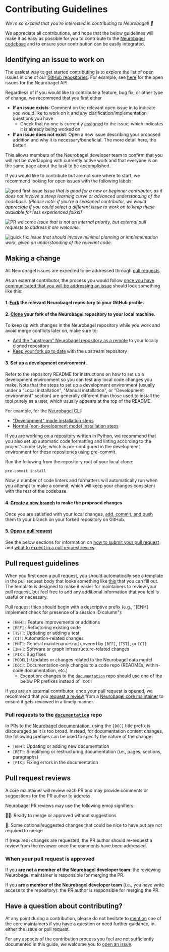 # Contributing Guidelines

*We're so excited that you're interested in contributing to Neurobagel! :tada:*

We appreciate all contributions, and hope that the below guidelines will make it as easy as possible for you to contribute to the [Neurobagel codebase](https://github.com/neurobagel) and to ensure your contribution can be easily integrated.

## Identifying an issue to work on

The easiest way to get started contributing is to explore the list of open issues in one of our [GitHub repositories](https://github.com/neurobagel). 
For example, see [here](https://github.com/neurobagel/api/issues) for the open issues for the Neurobagel API.

Regardless of if you would like to contribute a feature, bug fix, or other type of change, we recommend that you first either

- **If an issue exists**: 
Comment on the relevant open issue in to indicate you would like to work on it and any clarification/implementation questions you have
    - Check that no one is currently [assigned](https://docs.github.com/en/issues/tracking-your-work-with-issues/assigning-issues-and-pull-requests-to-other-github-users) to the issue, 
    which indicates it is already being worked on
- **If an issue does not exist**: 
Open a new issue describing your proposed addition and why it is necessary/beneficial. 
The more detail here, the better!

This allows members of the Neurobagel developer team to confirm that you will not be overlapping with currently active work and that everyone is on the same page about the task to be accomplished.

If you would like to contribute but are not sure where to start, we recommend looking for open issues with the following labels:

![good first issue](https://img.shields.io/github/labels/neurobagel/planning/good%20first%20issue) 
*Issue that is good for a new or beginner contributor, as it does not involve a steep learning curve or advanced understanding of the codebase.
(Please note: if you're a seasoned contributor, we would appreciate if you could select a different issue to work on to keep these available for less experienced folks!)*
 
![PR welcome](https://img.shields.io/github/labels/neurobagel/planning/PR%20welcome) 
*Issue that is not an internal priority, but external pull requests to address it are welcome.*

![quick fix](https://img.shields.io/github/labels/neurobagel/planning/quick%20fix): 
*Issue that should involve minimal planning or implementation work, given an understanding of the relevant code.*

## Making a change

All Neurobagel issues are expected to be addressed through [pull requests](https://docs.github.com/en/pull-requests/collaborating-with-pull-requests/proposing-changes-to-your-work-with-pull-requests/about-pull-requests).

As an external contributor, the process you would follow [once you have communicated that you will be addressing an issue](#identifying-an-issue-to-work-on) should look something like this:

#### 1. [Fork](https://docs.github.com/en/pull-requests/collaborating-with-pull-requests/working-with-forks/fork-a-repo) the relevant Neurobagel repository to your GitHub profile.

#### 2. [Clone](https://docs.github.com/en/pull-requests/collaborating-with-pull-requests/working-with-forks/fork-a-repo#cloning-your-forked-repository) your fork of the Neurobagel repository to your local machine.

To keep up with changes in the Neurobagel repository while you work and avoid merge conflicts later on, make sure to:

- [Add the "upstream" Neurobagel repository as a remote](https://docs.github.com/en/pull-requests/collaborating-with-pull-requests/working-with-forks/fork-a-repo#configuring-git-to-sync-your-fork-with-the-upstream-repository) to your locally cloned repository
- [Keep your fork up to date](https://docs.github.com/en/pull-requests/collaborating-with-pull-requests/working-with-forks/syncing-a-fork#syncing-a-fork-branch-from-the-command-line) with the upstream repository

#### 3. Set up a development environment.
Refer to the repository README for instructions on how to set up a development environment so you can test any local code changes you make.
Note that the steps to set up a development environment (usually under a "Local installation", "Manual installation", or "Development environment" section) are generally different than those used to install the tool purely as a user, which usually appears at the top of the README.

For example, for the [Neurobagel CLI](https://github.com/neurobagel/bagel-cli):

- ["Development" mode installation steps](https://github.com/neurobagel/bagel-cli?tab=readme-ov-file#installation)
- [Normal (non-development mode) installation steps](https://github.com/neurobagel/bagel-cli?tab=readme-ov-file#development-environment)

If you are working on a repository written in Python, we recommend that you also set up automatic code formatting and linting according to the project's code style, 
which is pre-configured in the development environment for these repositories using [pre-commit](https://pre-commit.com/).

Run the following from the repository root of your local clone:
```bash
pre-commit install
```

Now, a number of code linters and formatters will automatically run when you attempt to make a commit, which will keep your changes consistent with the rest of the codebase.

#### 4. [Create a new branch](https://help.github.com/articles/creating-and-deleting-branches-within-your-repository/) to make the proposed changes
Once you are satisfied with your local changes, [add, commit, and push](https://docs.github.com/en/repositories/working-with-files/managing-files/adding-a-file-to-a-repository#adding-a-file-to-a-repository-using-the-command-line) them to your branch on your forked repository on GitHub. 

#### 5. [Open a pull request](https://docs.github.com/en/pull-requests/collaborating-with-pull-requests/proposing-changes-to-your-work-with-pull-requests/creating-a-pull-request-from-a-fork)
See the below sections for information on [how to submit your pull request](#pull-request-guidelines) and [what to expect in a pull request review](#pull-request-reviews).

## Pull request guidelines

When you first open a pull request, you should automatically see a template in the pull request body that looks something like [this](https://github.com/neurobagel/.github/blob/main/.github/pull_request_template.md?plain=1) that you can fill out.
The template is designed to make it easier for maintainers to review your pull request, but feel free to add any additional information that you feel is useful or necessary.

Pull request titles should begin with a descriptive prefix (e.g., "[ENH] Implement check for presence of a session ID column"):

- `[ENH]:` Feature improvements or additions
- `[REF]:` Refactoring existing code
- `[TST]`: Updating or adding a test
- `[CI]`: Automation-related changes
- `[MNT]`: General maintenance not covered by `[REF]`, `[TST]`, or `[CI]`
- `[INF]`: Software or graph infrastructure-related changes
- `[FIX]`: Bug fixes
- `[MODEL]`: Updates or changes related to the Neurobagel data model
- `[DOC]`: Documentation-only changes to a code repo (READMEs, within-code documentation, etc.) 
    - Exception: changes to the [`documentation`](https://github.com/neurobagel/documentation) repo should use one of the below PR prefixes instead of `[DOC]`

If you are an external contributor, once your pull request is opened,
we recommend that you [request a review](https://docs.github.com/en/pull-requests/collaborating-with-pull-requests/proposing-changes-to-your-work-with-pull-requests/requesting-a-pull-request-review) from a [Neurobagel core maintainer](http://127.0.0.1:8000/contributing/team/#developers) to ensure it gets reviewed in a timely manner.

### Pull requests to the [`documentation`](https://github.com/neurobagel/documentation) repo
In PRs to the [Neurobagel documentation](https://github.com/neurobagel/documentation), using the `[DOC]` title prefix is discouraged as it is too broad. 
Instead, for documentation content changes, the following prefixes can be used to specify the nature of the change:

- `[ENH]`: Updating or adding new documentation
- `[REF]`: Simplifying or restructuring documentation (i.e., pages, sections, paragraphs)
- `[FIX]`: Fixing errors in the documentation

## Pull request reviews
A core maintainer will review each PR and may provide comments or suggestions for the PR author to address.

Neurobagel PR reviews may use the following emoji signifiers:

:cook:: Ready to merge or approved without suggestions

:cherries:: Some optional/suggested changes that could be nice to have but are not required to merge

If (required) changes are requested, the PR author should re-request a review from the reviewer once the comments have been addressed.

### When your pull request is approved
If you **are not a member of the Neurobagel developer team**: the reviewing Neurobagel maintainer is responsible for merging the PR.

If you **are a member of the Neurobagel developer team** (i.e., you have write access to the repository): the PR author is responsible for merging the PR.

## Have a question about contributing?
At any point during a contribution, 
please do not hesitate to [mention](https://docs.github.com/en/get-started/writing-on-github/getting-started-with-writing-and-formatting-on-github/basic-writing-and-formatting-syntax#mentioning-people-and-teams) one of the core maintainers if you have a question or need further guidance, 
in either the issue or pull request.

For any aspects of the contribution process you feel are not sufficiently documented in this guide, we welcome you to [open an issue](https://github.com/neurobagel/documentation/issues).
